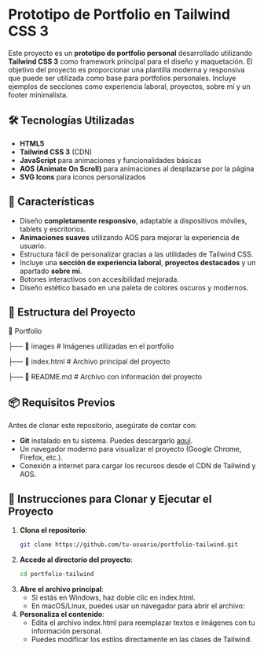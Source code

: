 # Prototipo de Portfolio en Tailwind CSS 3

Este proyecto es un **prototipo de portfolio personal** desarrollado utilizando **Tailwind CSS 3** como framework principal para el diseño y maquetación. El objetivo del proyecto es proporcionar una plantilla moderna y responsiva que puede ser utilizada como base para portfolios personales. Incluye ejemplos de secciones como experiencia laboral, proyectos, sobre mí y un footer minimalista.

## 🛠️ Tecnologías Utilizadas

- **HTML5**
- **Tailwind CSS 3** (CDN)
- **JavaScript** para animaciones y funcionalidades básicas
- **AOS (Animate On Scroll)** para animaciones al desplazarse por la página
- **SVG Icons** para íconos personalizados

## 🚀 Características

- Diseño **completamente responsivo**, adaptable a dispositivos móviles, tablets y escritorios.
- **Animaciones suaves** utilizando AOS para mejorar la experiencia de usuario.
- Estructura fácil de personalizar gracias a las utilidades de Tailwind CSS.
- Incluye una **sección de experiencia laboral**, **proyectos destacados** y un apartado **sobre mí**.
- Botones interactivos con accesibilidad mejorada.
- Diseño estético basado en una paleta de colores oscuros y modernos.

## 📂 Estructura del Proyecto

📂 Portfolio

├── 📁 images # Imágenes utilizadas en el portfolio

├── 📄 index.html # Archivo principal del proyecto

├── 📄 README.md # Archivo con información del proyecto


## 📦 Requisitos Previos

Antes de clonar este repositorio, asegúrate de contar con:

- **Git** instalado en tu sistema. Puedes descargarlo [aquí](https://git-scm.com/).
- Un navegador moderno para visualizar el proyecto (Google Chrome, Firefox, etc.).
- Conexión a internet para cargar los recursos desde el CDN de Tailwind y AOS.

## 📝 Instrucciones para Clonar y Ejecutar el Proyecto

1. **Clona el repositorio**:
   ```bash
   git clone https://github.com/tu-usuario/portfolio-tailwind.git
   ```
2. **Accede al directorio del proyecto**:
    ```bash
    cd portfolio-tailwind
    ```
3. **Abre el archivo principal**:
    - Si estás en Windows, haz doble clic en index.html.
    - En macOS/Linux, puedes usar un navegador para abrir el archivo:
4. **Personaliza el contenido**:
    - Edita el archivo index.html para reemplazar textos e imágenes con tu información personal.
    - Puedes modificar los estilos directamente en las clases de Tailwind.
